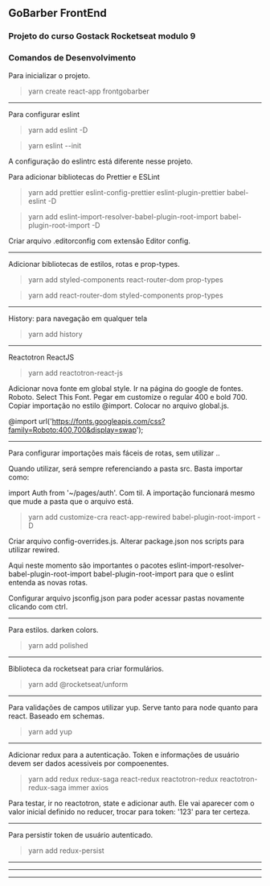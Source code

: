 ## GoBarber FrontEnd

### Projeto do curso Gostack Rocketseat modulo 9

### Comandos de Desenvolvimento

Para inicializar o projeto.
> yarn create react-app frontgobarber
___

Para configurar eslint
> yarn add eslint -D

> yarn eslint --init

A configuração do eslintrc está diferente nesse projeto.

Para adicionar bibliotecas do Prettier e ESLint
> yarn add prettier eslint-config-prettier eslint-plugin-prettier babel-eslint -D

> yarn add eslint-import-resolver-babel-plugin-root-import  babel-plugin-root-import -D

Criar arquivo .editorconfig com extensão  Editor config.
___

Adicionar bibliotecas de estilos, rotas e prop-types.
> yarn add styled-components react-router-dom prop-types

> yarn add react-router-dom styled-components prop-types
___

History: para navegação em qualquer tela
> yarn add history
___

Reactotron ReactJS
> yarn add reactotron-react-js

Adicionar nova fonte em global style. Ir na página do google de fontes. Roboto. Select This Font. Pegar em customize o regular 400 e bold 700. Copiar importação no estilo @import. Colocar no arquivo global.js.

@import url('https://fonts.googleapis.com/css?family=Roboto:400,700&display=swap');

___
Para configurar importações mais fáceis de rotas, sem utilizar ..

Quando utilizar, será sempre referenciando a pasta src. Basta importar como:

import Auth from '~/pages/auth'. Com til. A importação funcionará mesmo que mude a pasta que o arquivo está.

> yarn add customize-cra react-app-rewired babel-plugin-root-import -D

Criar arquivo config-overrides.js. Alterar package.json nos scripts para utilizar rewired.

Aqui neste momento são importantes o pacotes eslint-import-resolver-babel-plugin-root-import  babel-plugin-root-import para que o eslint entenda as novas rotas.

Configurar arquivo jsconfig.json para poder acessar pastas novamente clicando com ctrl.
___
Para estilos. darken colors.

> yarn add polished
___
Biblioteca da rocketseat para criar formulários.
> yarn add @rocketseat/unform

___
Para validações de campos utilizar yup. Serve tanto para node quanto para react. Baseado em schemas.

> yarn add yup
___
Adicionar redux para a autenticação. Token e informações de usuário devem ser dados acessiveis por compoenentes.

> yarn add redux redux-saga react-redux reactotron-redux reactotron-redux-saga immer axios

Para testar, ir no reactotron, state e adicionar auth. Ele vai aparecer com o valor inicial definido no reducer, trocar para token: '123' para ter certeza.
___
Para persistir token de usuário autenticado.

> yarn add redux-persist
___
___
___
